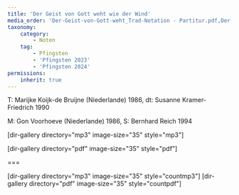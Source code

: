 ```yaml
---
title: 'Der Geist von Gott weht wie der Wind'
media_order: 'Der-Geist-von-Gott-weht_Trad-Notation - Partitur.pdf,Der-Geist-von-Gott-weht_Alt - Partitur.pdf'
taxonomy:
    category:
        - Noten
    tag:
        - Pfingsten
        - 'Pfingsten 2023'
        - 'Pfingsten 2024'
permissions:
    inherit: true
---
```


T: Marijke Koijk-de Bruijne (Niederlande) 1986, dt: Susanne Kramer-Friedrich 1990

M: Gon Voorhoeve (Niederlande) 1986, S: Bernhard Reich 1994

[dir-gallery directory="mp3" image-size="35" style="mp3"]

[dir-gallery directory="pdf" image-size="35" style="pdf"]

===

[dir-gallery directory="mp3" image-size="35" style="countmp3"]
[dir-gallery directory="pdf" image-size="35" style="countpdf"]